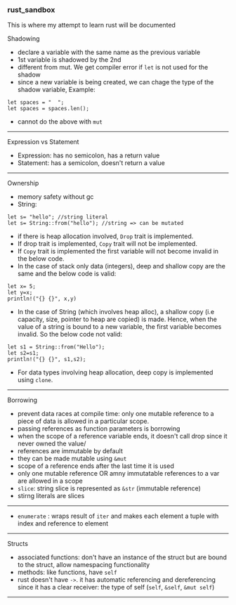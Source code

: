 ### rust_sandbox
This is where my attempt to learn rust will be documented

Shadowing
- declare a variable with the same name as the previous variable
- 1st variable is shadowed by the 2nd
- different from mut. We get compiler error if `let` is not used for the shadow
- since a new variable is being created, we can chage the type of the shadow variable, Example:

```
let spaces = "  ";
let spaces = spaces.len();  
```
-  cannot do the above with `mut`
---
Expression vs Statement
- Expression: has no semicolon, has a return value
- Statement: has a semicolon, doesn't return a value
---
Ownership
- memory safety without gc
- String:

```
let s= "hello"; //string literal
let s= String::from("hello"); //string => can be mutated
```
- if there is heap allocation involved, `Drop` trait is implemented. 
- If drop trait is implemented, `Copy` trait will not be implemented.
- If `Copy` trait is implemented the first variable will not become invalid in the below code.
- In the case of stack only data (integers), deep and shallow copy are the same and the below code is valid:

```
let x= 5;
let y=x;
println!("{} {}", x,y)
```
- In the case of String (which involves heap alloc), a shallow copy (i.e capacity, size, pointer to heap are copied) is made. Hence, when the value of a string is bound to a new variable, the first variable becomes invalid. So the below code not valid:

```
let s1 = String::from("Hello");
let s2=s1;
println!("{} {}", s1,s2);
```
- For data types involving heap allocation, deep copy is implemented using `clone`.

---

Borrowing
- prevent data races at compile time: only one mutable reference to a piece of data is allowed in a particular scope.
- passing references as function parameters is borrowing
- when the scope of a reference variable ends, it doesn't call drop since it never owned the value/
- references are immutable by default
- they can be made mutable using `&mut`
- scope of a reference ends after the last time it is used
- only one mutable reference OR amny immutatable references to a var are allowed in a scope
- `slice`: string slice is represented as `&str` (immutable reference)
- stirng literals are slices 


---

- `enumerate` : wraps result of `iter` and makes each element a tuple with index and reference to element

---

Structs
- associated functions: don't have an instance of the struct but are bound to the struct, allow namespacing functionality
- methods: like functions, have `self`
- rust doesn't have `->`. it has automatic referencing and dereferencing since it has a clear receiver: the type of self (`self`, `&self`, `&mut self`)

---



